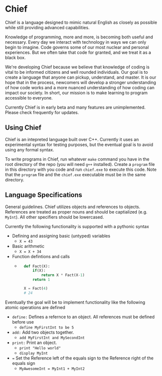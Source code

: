 # Chief
Chief is a language designed to mimic natural English as closely as possible while
still providing advanced capabilities. 

Knowledge of programming, more and more, is becoming both useful and necessary. Every day we interact with technology in ways we can only begin to imagine. Code governs some of our most nuclear and personal experiences. But we often take that code for granted, and we treat it as a black box.

We're developing Chief because we believe that knowledge of coding is vital to be informed citizens and well rounded individuals. Our goal is to create a language that anyone can pickup, understand, and master. It is our hope that in the process, newcomers will develop a stronger understanding of how code works and a more nuanced understanding of how coding can impact our society. In short, our mission is to make learning to program accessible to everyone.

Currently Chief is in early beta and many features are unimplemented. Please check frequently for updates.


## Using Chief
Chief is an intepreted language built over C++. Currently it uses an experimental syntax for testing purposes, but the eventual goal is to avoid using any formal syntax.

 To write programs in Chief, run whatever `make` command you have in the root directory of the repo (you will need `g++` installed). Create a `program` file in this directory with you code and run `chief.exe` to execute this code. Note that the `program` file and the `chief.exe` executable must be in the same directory.

## Language Specifications
General guidelines. Chief utilizes objects and references to objects. References are treated as proper nouns and should be captialized (e.g. `MyInt`). All other specifiers should be lowercased. 

Currently the following functionality is supported with a pythonic syntax
* Defining and assigning basic (untyped) variables
    * `X = 43`
* Basic arithmetic
    * `X = X + 34`
* Function defintions and calls
    * ```python
        def Fact(X):
            if(X):
                return X * Fact(X-1)
            return 1

        X = Fact(4)
        # 24


Eventually the goal will be to implement functionality like the following atomic operations are defined

* `define:` Defines a refernce to an object. All references must be defined before use
    * `define MyFirstInt to be 5`
* `add:` Add two objects together. 
    * `add MyFirstInt and MySecondInt`
* `print:` Print an object.
    * `print "Hello world"`
    * `display MyInt`
* `=` Set the Reference left of the equals sign to the Reference right of the equals sign
    * `MyAwesomeInt = MyInt1 + MyInt2`
